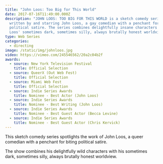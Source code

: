 ```yaml
---
title: "John Loos: Too Big for This World"
date: 2017-07-16T11:49:00.000Z
description: "JOHN LOOS: TOO BIG FOR THIS WORLD is a sketch comedy series
  written by and starring John Loos, a gay comedian with a penchant for biting
  political satire. The series combines delightfully insane characters with
  Loos' sometimes dark, sometimes silly, always brutally honest worldview. "
type: Web Series
categories:
  - directing
image: /static/img/johnloos.jpg
video: https://vimeo.com/245546562/20a2c04b2f
awards:
  - source: New York Television Festival
    title: Official Selection
  - source: QueerX (Out Web Fest)
    title: Official Selection
  - source: Miami Web Fest
    title: Official Selection
  - source: Indie Series Awards
    title: Nominee - Best Actor (John Loos)
  - source: Indie Series Awards
    title: Nominee - Best Writing (John Loos)
  - source: Indie Series Awards
    title: Nominee - Best Guest Actor (Becca Levine)
  - source: Indie Series Awards
    title: Nominee - Best Guest Actor (Chris Kervick)
---
```

This sketch comedy series spotlights the work of John Loos, a queer comedian with a penchant for biting political satire. 

The show combines his delightfully wild characters with his sometimes dark, sometimes silly, always brutally honest worldview.